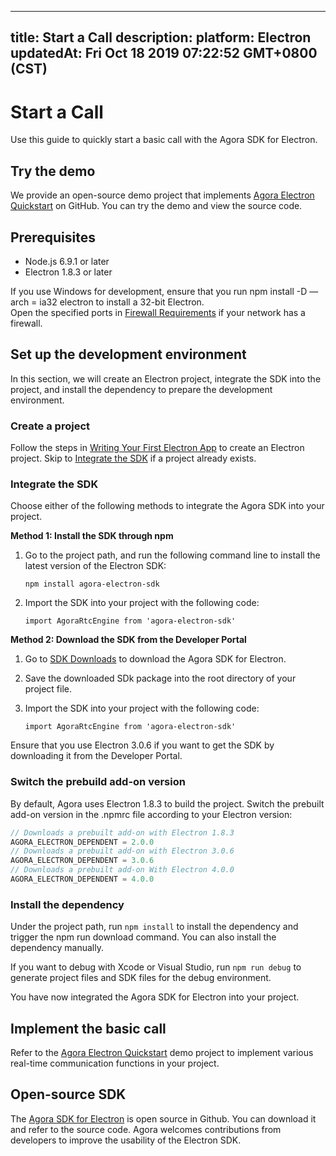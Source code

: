 
---
title: Start a Call
description: 
platform: Electron
updatedAt: Fri Oct 18 2019 07:22:52 GMT+0800 (CST)
---
# Start a Call
Use this guide to quickly start a basic call with the Agora SDK for Electron.

## Try the demo

We provide an open-source demo project that implements [Agora Electron Quickstart](https://github.com/AgoraIO-Community/Agora-Electron-Quickstart) on GitHub. You can try the demo and view the source code.

## Prerequisites

* Node.js 6.9.1 or later
* Electron 1.8.3 or later

<div class="alert note">If you use Windows for development, ensure that you run npm install -D —arch = ia32 electron to install a 32-bit Electron.</div>
<div class="alert note">Open the specified ports in <a href="https://docs.agora.io/cn/Agora%20Platform/firewall?platform=All%20Platforms">Firewall Requirements</a> if your network has a firewall.</div>

## Set up the development environment

In this section, we will create an Electron project, integrate the SDK into the project, and install the dependency to prepare the development environment.

### Create a project

Follow the steps in [Writing Your First Electron App](https://electronjs.org/docs/tutorial/first-app) to create an Electron project. Skip to [Integrate the SDK](#integrate_sdk) if a project already exists.

<a name="integrate_sdk"></a>
### Integrate the SDK

Choose either of the following methods to integrate the Agora SDK into your project.

**Method 1: Install the SDK through npm**

1. Go to the project path, and run the following command line to install the latest version of the Electron SDK:

	`npm install agora-electron-sdk`
	
2. Import the SDK into your project with the following code:

	`import AgoraRtcEngine from 'agora-electron-sdk'`
	
**Method 2: Download the SDK from the Developer Portal**

1. Go to [SDK Downloads](https://docs.agora.io/cn/Agora%20Platform/downloads) to download the Agora SDK for Electron.
2. Save the downloaded SDk package into the root directory of your project file.
3. Import the SDK into your project with the following code:

	`import AgoraRtcEngine from 'agora-electron-sdk'`

<div class="alert note">Ensure that you use Electron 3.0.6 if you want to get the SDK by downloading it from the Developer Portal.</div>

### Switch the prebuild add-on version

By default, Agora uses Electron 1.8.3 to build the project. Switch the prebuilt add-on version in the .npmrc file according to your Electron version:

```javascript
// Downloads a prebuilt add-on with Electron 1.8.3
AGORA_ELECTRON_DEPENDENT = 2.0.0
// Downloads a prebuilt add-on with Electron 3.0.6
AGORA_ELECTRON_DEPENDENT = 3.0.6
// Downloads a prebuilt add-on With Electron 4.0.0
AGORA_ELECTRON_DEPENDENT = 4.0.0
```

### Install the dependency

Under the project path, run `npm install` to install the dependency and trigger the npm run download command. You can also install the dependency manually.

If you want to debug with Xcode or Visual Studio, run `npm run debug` to generate project files and SDK files for the debug environment.

You have now integrated the Agora SDK for Electron into your project.

## Implement the basic call

Refer to the [Agora Electron Quickstart](https://github.com/AgoraIO-Community/Agora-Electron-Quickstart) demo project to implement various real-time communication functions in your project.

## Open-source SDK

The [Agora SDK for Electron](https://www.npmjs.com/package/agora-electron-sdk) is open source in Github. You can download it and refer to the source code. Agora welcomes contributions from developers to improve the usability of the Electron SDK.






